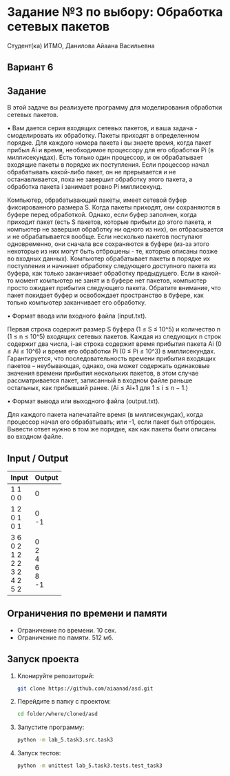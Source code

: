 # Задание №3 по выбору: Обработка сетевых пакетов
Студент(ка) ИТМО, Данилова Айаана Васильевна

## Вариант 6

## Задание 

В этой задаче вы реализуете программу для моделирования обработки сетевых
пакетов.

• Вам дается серия входящих сетевых пакетов, и ваша задача - смоделировать их обработку. Пакеты приходят в определенном порядке. Для каждого
номера пакета i вы знаете время, когда пакет прибыл Ai и время, необходимое процессору для его обработки Pi (в миллисекундах). Есть только один
процессор, и он обрабатывает входящие пакеты в порядке их поступления.
Если процессор начал обрабатывать какой-либо пакет, он не прерывается и
не останавливается, пока не завершит обработку этого пакета, а обработка
пакета i занимает ровно Pi миллисекунд.

Компьютер, обрабатывающий пакеты, имеет сетевой буфер фиксированного
размера S. Когда пакеты приходят, они сохраняются в буфере перед обработкой. Однако, если буфер заполнен, когда приходит пакет (есть S пакетов,
которые прибыли до этого пакета, и компьютер не завершил обработку ни
одного из них), он отбрасывается и не обрабатывается вообще. Если несколько пакетов поступают одновременно, они сначала все сохраняются в буфере
(из-за этого некоторые из них могут быть отброшены - те, которые описаны
позже во входных данных). Компьютер обрабатывает пакеты в порядке их
поступления и начинает обработку следующего доступного пакета из буфера, как только заканчивает обработку предыдущего. Если в какой-то момент
компьютер не занят и в буфере нет пакетов, компьютер просто ожидает прибытия следующего пакета. Обратите внимание, что пакет покидает буфер и
освобождает пространство в буфере, как только компьютер заканчивает его
обработку.

• Формат ввода или входного файла (input.txt). 

Первая строка содержит
размер S буфера (1 ≤ S ≤ 10^5) и количество n (1 ≤ n ≤ 10^5) входящих
сетевых пакетов. Каждая из следующих n строк содержит два числа, i-ая
строка содержит время прибытия пакета Ai (0 ≤ Ai ≤ 10^6) и время его обработки Pi (0 ≤ Pi ≤ 10^3) в миллисекундах. Гарантируется, что последовательность времени прибытия входящих пакетов – неубывающая, однако,
она может содержать одинаковые значения времени прибытия нескольких
пакетов, в этом случае рассматривается пакет, записанный в входном файле
раньше остальных, как прибывший ранее. (Ai ≤ Ai+1 для 1 ≤ i ≤ n − 1.)


• Формат вывода или выходного файла (output.txt). 

Для каждого пакета
напечатайте время (в миллисекундах), когда процессор начал его обрабатывать; или -1, если пакет был отброшен. Вывести ответ нужно в том же
порядке, как как пакеты были описаны во входном файле.

## Input / Output 

| Input                                                           | Output                           |
|-----------------------------------------------------------------|----------------------------------|
| 1 1 <br/> 0 0                                                   | 0                                |
| 1 2 <br/> 0 1 <br/> 0 1                                         | 0 <br/> -1                       |
| 3 6 <br/> 0 2 <br/> 1 2 <br/> 2 2 <br/> 3 2 <br/> 4 2 <br/> 5 2 | 0<br/>2<br/>4<br/>6<br/>8<br/>-1 |

## Ограничения по времени и памяти

- Ограничение по времени. 10 сек.
- Ограничение по памяти. 512 мб.


## Запуск проекта
1. Клонируйте репозиторий:
   ```bash
   git clone https://github.com/aiaanad/asd.git
   ```
2. Перейдите в папку с проектом:
   ```bash
   cd folder/where/cloned/asd
   ```
3. Запустите программу:
   ```bash
   python -m lab_5.task3.src.task3
   ```

4. Запуск тестов:
   ```bash
   python -m unittest lab_5.task3.tests.test_task3
   ```


